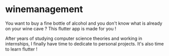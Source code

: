 # winemanagement

You want to buy a fine bottle of alcohol and you don't know what is already on your wine cave ? This flutter app is made for you !

After years of studying computer science theories and working in internships, I finally have time to dedicate to personal projects.
It's also time to learn flutter !
